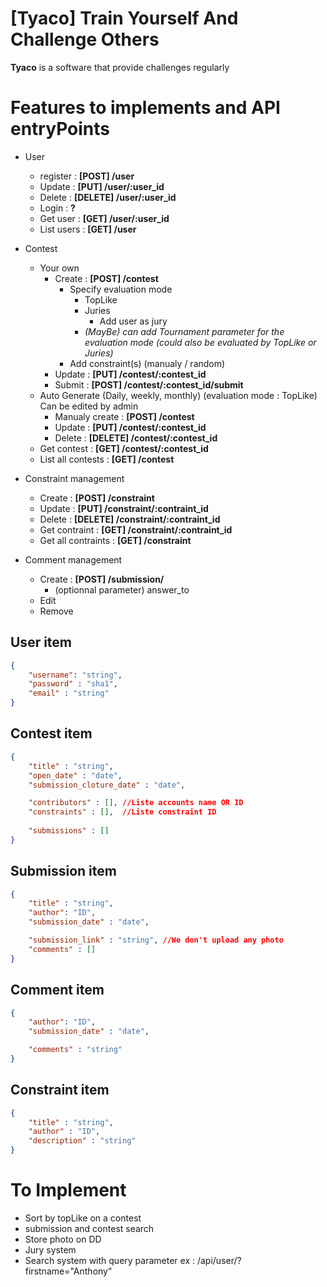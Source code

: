 # [Tyaco] Train Yourself And Challenge Others

**Tyaco** is a software that provide challenges regularly

# Features to implements and API entryPoints

* User
	* register : **[POST] /user**
	* Update : **[PUT] /user/:user_id**
	* Delete : **[DELETE] /user/:user_id**
	* Login : **?**
	* Get user : **[GET] /user/:user_id**
	* List users : **[GET] /user**

* Contest
	* Your own
		* Create : **[POST] /contest**
			* Specify evaluation mode
				* TopLike
				* Juries
					* Add user as jury
				* *(MayBe) can add Tournament parameter for the evaluation mode (could also be evaluated by TopLike or Juries)*
			* Add constraint(s) (manualy / random)
		* Update : **[PUT] /contest/:contest_id**
		* Submit : **[POST] /contest/:contest_id/submit**
	* Auto Generate (Daily, weekly, monthly) (evaluation mode : TopLike) Can be edited by admin
		* Manualy create : **[POST] /contest**
		* Update : **[PUT] /contest/:contest_id**
		* Delete : **[DELETE] /contest/:contest_id**
	* Get contest : **[GET] /contest/:contest_id**
	* List all contests : **[GET] /contest**

* Constraint management
	* Create : **[POST] /constraint**
	* Update : **[PUT] /constraint/:contraint_id**
	* Delete : **[DELETE] /constraint/:contraint_id**
	* Get contraint : **[GET] /constraint/:contraint_id**
	* Get all contraints : **[GET] /constraint**

* Comment management
	* Create : **[POST] /submission/**
		* (optionnal parameter) answer_to
	* Edit 
	* Remove

## User item

```json
{
	"username": "string",
	"password" : "sha1",
	"email" : "string"
}
```

## Contest item

```json
{
	"title" : "string",
	"open_date" : "date",
	"submission_cloture_date" : "date",

	"contributors" : [], //Liste accounts name OR ID
	"constraints" : [],  //Liste constraint ID
	
	"submissions" : []
}
```

## Submission item

```json
{
	"title" : "string",
	"author": "ID",
	"submission_date" : "date",

	"submission_link" : "string", //We don't upload any photo
	"comments" : []
}
```

## Comment item

```json
{
	"author": "ID",
	"submission_date" : "date",

	"comments" : "string"
}
```

## Constraint item

```json
{
	"title" : "string",
	"author" : "ID",
	"description" : "string"
}
```


# To Implement

* Sort by topLike on a contest
* submission and contest search
* Store photo on DD
* Jury system
* Search system with query parameter ex : /api/user/?firstname="Anthony"